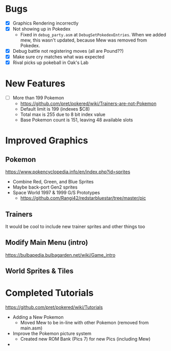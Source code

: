 # Bugs
- [x] Graphics Rendering incorrectly
- [x] Not showing up in Pokedex
  - Fixed in `debug_party.asm` at `DebugSetPokedexEntries`. When we added mew, this wasn't updated, because Mew was removed from Pokedex.
- [x] Debug battle not registering moves (all are Pound??)
- [x] Make sure cry matches what was expected
- [x] Rival picks up pokeball in Oak's Lab

# New Features
- [ ] More than 199 Pokemon
  - https://github.com/pret/pokered/wiki/Trainers-are-not-Pokemon
  - Default limit is 199 (indexes $C8)
  - Total max is 255 due to 8 bit index value
  - Base Pokemon count is 151, leaving 48 available slots

# Improved Graphics
## Pokemon
https://www.pokencyclopedia.info/en/index.php?id=sprites
- Combine Red, Green, and Blue Sprites
- Maybe back-port Gen2 sprites
- Space World 1997 & 1999 G/S Prototypes
  - https://github.com/Rangi42/redstarbluestar/tree/master/pic

## Trainers
It would be cool to include new trainer sprites and other things too

## Modify Main Menu (intro)
https://bulbapedia.bulbagarden.net/wiki/Game_intro


## World Sprites & Tiles

# Completed Tutorials
https://github.com/pret/pokered/wiki/Tutorials
- Adding a New Pokemon
  - Moved Mew to be in-line with other Pokemon (removed from main.asm)
- Improve the Pokemon picture system
  - Created new ROM Bank (Pics 7) for new Pics (including Mew)
- 